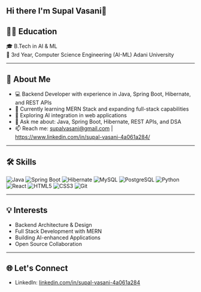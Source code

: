 ## Hi there I'm Supal Vasani👋

## 👨‍🎓 Education
🎓 B.Tech in AI & ML  
📍 3rd Year, Computer Science Engineering (AI-ML) Adani University

---

## 🚀 About Me
- 💻 Backend Developer with experience in Java, Spring Boot, Hibernate, and REST APIs
- 🌱 Currently learning MERN Stack and expanding full-stack capabilities
- 🔬 Exploring AI integration in web applications
- 💬 Ask me about: Java, Spring Boot, Hibernate, REST APIs, and DSA
- 📫 Reach me: supalvasani@gmail.com | https://www.linkedin.com/in/supal-vasani-4a061a284/

---

## 🛠️ Skills

![Java](https://img.shields.io/badge/Java-%23ED8B00.svg?style=flat&logo=openjdk&logoColor=white)
![Spring Boot](https://img.shields.io/badge/Spring_Boot-%236DB33F.svg?style=flat&logo=spring-boot&logoColor=white)
![Hibernate](https://img.shields.io/badge/Hibernate-%2331454A.svg?style=flat&logo=hibernate&logoColor=white)
![MySQL](https://img.shields.io/badge/MySQL-%2300f.svg?style=flat&logo=mysql&logoColor=white)
![PostgreSQL](https://img.shields.io/badge/PostgreSQL-%23316192.svg?style=flat&logo=postgresql&logoColor=white)
![Python](https://img.shields.io/badge/Python-%2314354C.svg?style=flat&logo=python&logoColor=white)
![React](https://img.shields.io/badge/React-%2320232a.svg?style=flat&logo=react&logoColor=%2361DAFB)
![HTML5](https://img.shields.io/badge/HTML5-%23E34F26.svg?style=flat&logo=html5&logoColor=white)
![CSS3](https://img.shields.io/badge/CSS3-%231572B6.svg?style=flat&logo=css3&logoColor=white)
![Git](https://img.shields.io/badge/Git-%23F05033.svg?style=flat&logo=git&logoColor=white)

---

## 💡 Interests
- Backend Architecture & Design
- Full Stack Development with MERN
- Building AI-enhanced Applications
- Open Source Collaboration

---

## 🌐 Let's Connect

- LinkedIn: [linkedin.com/in/supal-vasani-4a061a284](https://www.linkedin.com/in/supal-vasani-4a061a284/)


<!--
**supalvasani/supalvasani** is a ✨ _special_ ✨ repository because its `README.md` (this file) appears on your GitHub profile.

Here are some ideas to get you started:

- 🔭 I’m currently working on ...
- 🌱 I’m currently learning ...
- 👯 I’m looking to collaborate on ...
- 🤔 I’m looking for help with ...
- 💬 Ask me about ...
- 📫 How to reach me: ...
- 😄 Pronouns: ...
- ⚡ Fun fact: ...
-->
